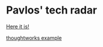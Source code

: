 # Pavlos' tech radar

[Here it is!](https://radar.thoughtworks.com/?sheetId=https%3A%2F%2Fraw.githubusercontent.com%2Fpvinis%2Ftech-radar%2Fmain%2Ftech-radar.csv)


[thoughtworks example](https://www.thoughtworks.com/radar)
